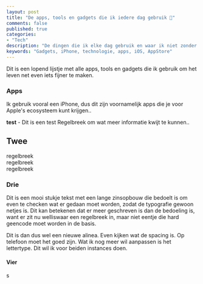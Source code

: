 ```yaml
---
layout: post
title: "De apps, tools en gadgets die ik iedere dag gebruik 📱"
comments: false
published: true
categories: 
- "Tech"
description: "De dingen die ik elke dag gebruik en waar ik niet zonder kan.."
keywords: "Gadgets, iPhone, technologie, apps, iOS, AppStore"
---
```


Dit is een lopend lijstje met alle apps, tools en gadgets die ik gebruik om het leven net even iets fijner te maken.

### Apps
Ik gebruik vooral een iPhone, dus dit zijn voornamelijk apps die je voor Apple's ecosysteem kunt krijgen..

**test** - Dit is een test
Regelbreek om wat meer informatie kwijt te kunnen.. 

## Twee
regelbreek  
regelbreek  
regelbreek  

### Drie
Dit is een mooi stukje tekst met een lange zinsopbouw die bedoelt is om even te checken wat er gedaan moet worden, zodat de typografie gewoon netjes is. Dit kan betekenen dat er meer geschreven is dan
de bedoeling is, want er zit nu welliswaar een regelbreek in, maar niet eentje die hard geencode moet worden in de basis.  

Dit is dan dus wel een nieuwe alinea. Even kijken wat de spacing is. Op telefoon moet het goed zijn. Wat ik nog meer wil aanpassen is het lettertype. Dit wil ik voor beiden instances doen.

#### Vier

s